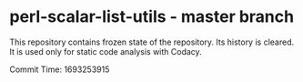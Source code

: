# perl-scalar-list-utils - master branch

This repository contains frozen state of the repository.
Its history is cleared. It is used only for static code
analysis with Codacy.

Commit Time: 1693253915
